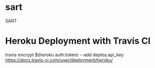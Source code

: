# sart
SART

# Heroku Deployment with Travis CI
travis encrypt $(heroku auth:token) --add deploy.api_key  
https://docs.travis-ci.com/user/deployment/heroku/
